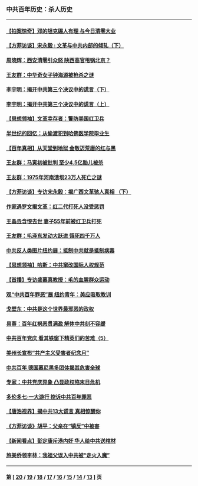### 中共百年历史：杀人历史
---
#### [【拍案惊奇】邓的坦克碾人有理 与今日清零大业](../../pages/nf1176106/n13729574.md?08290430) 
#### [【方菲访谈】宋永毅 : 文革与中共内部的倾轧（下）](../../pages/nf1176106/n13486836.md?08290430) 
#### [周晓辉：西安清零引众怒 陕西高官甩锅北京？](../../pages/nf1176106/n13484627.md?08290430) 
#### [王友群：中华奇女子钟海源被枪杀之谜](../../pages/nf1176106/n13430555.md?08290430) 
#### [李宇明：揭开中共第三个决议中的谎言（下）](../../pages/nf1176106/n13389389.md?08290430) 
#### [李宇明：揭开中共第三个决议中的谎言（上）](../../pages/nf1176106/n13388697.md?08290430) 
#### [【思想领袖】文革幸存者：警防美国红卫兵](../../pages/nf1176106/n13339289.md?08290430) 
#### [半世纪的回忆：从偷渡犯到哈佛医学院毕业生](../../pages/nf1176106/n13345328.md?08290430) 
#### [【百年真相】从天堂到地狱 金敬迈荒唐的红与黑](../../pages/nf1176106/n13336995.md?08290430) 
#### [王友群：马寅初被批判 至少4.5亿胎儿被杀](../../pages/nf1176106/n13260313.md?08290430) 
#### [王友群：1975年河南溃坝23万人死亡之谜](../../pages/nf1176106/n13231576.md?08290430) 
#### [【方菲访谈】专访宋永毅：揭广西文革骇人真相 （下）](../../pages/nf1176106/n13209074.md?08290430) 
#### [作家遇罗文揭文革：红二代打死人没受惩罚](../../pages/nf1176106/n13205254.md?08290430) 
#### [王晶垚含恨去世 妻子55年前被红卫兵打死](../../pages/nf1176106/n13203590.md?08290430) 
#### [王友群：毛泽东发动大跃进 饿死四千万人](../../pages/nf1176106/n13177158.md?08290430) 
#### [中共反人类图片纽约展：抵制中共就是抵制病毒](../../pages/nf1176106/n13115371.md?08290430) 
#### [【思想领袖】哈斯：中共窜改国际人权规范](../../pages/nf1176106/n13053647.md?08290430) 
#### [【首播】专访盛慕真教授：毛的血腥群众运动](../../pages/nf1176106/n13091782.md?08290430) 
#### [观“中共百年罪恶”展 纽约青年：美应吸取教训](../../pages/nf1176106/n13085246.md?08290430) 
#### [戈壁东：中共是这个世界最邪恶的政权](../../pages/nf1176106/n13085641.md?08290430) 
#### [易蓉：百年红祸恶贯满盈 解体中共刻不容缓](../../pages/nf1176106/n13084455.md?08290430) 
#### [中共百年党庆 看其铁窗下精英们的苦难（5）](../../pages/nf1176106/n13076766.md?08290430) 
#### [美州长宣布“共产主义受害者纪念月”](../../pages/nf1176106/n13074024.md?08290430) 
#### [中共百年 德国慕尼黑多团体揭其危害全球](../../pages/nf1176106/n13068873.md?08290430) 
#### [专家：中共党庆异象 凸显政权陷末日危机](../../pages/nf1176106/n13067084.md?08290430) 
#### [多伦多七·一大游行 控诉中共百年罪恶](../../pages/nf1176106/n13062043.md?08290430) 
#### [【唐浩视界】揭中共13大谎言 真相惊醒你](../../pages/nf1176106/n13065208.md?08290430) 
#### [《方菲访谈》胡平：父亲在“镇反”中被害](../../pages/nf1176106/n13064114.md?08290430) 
#### [【新闻看点】彭定康斥港内奸 华人给中共送棺材](../../pages/nf1176106/n13064230.md?08290430) 
#### [旅美侨领李林：我祖父误入中共被“走火入魔”](../../pages/nf1176106/n13062777.md?08290430) 

---
#### 第 [ [20](./20.md?08290430) / [19](./19.md?08290430) / [18](./18.md?08290430) / [17](./17.md?08290430) / [16](./16.md?08290430) / [15](./15.md?08290430) / [14](./14.md?08290430) / [13](./13.md?08290430) ] 页
